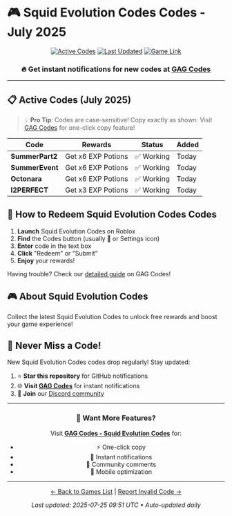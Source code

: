 # 🎮 Squid Evolution Codes Codes - July 2025

<div align="center">

[![Active Codes](https://img.shields.io/badge/Active%20Codes-4-brightgreen)](https://gagcodes.com/roblox/squid-evolution)
[![Last Updated](https://img.shields.io/badge/Last%20Updated-Today-orange)](https://gagcodes.com/roblox/squid-evolution)
[![Game Link](https://img.shields.io/badge/Play-Squid%20Evolution%20Codes-red)](https://www.roblox.com/games/)

### 🔥 **Get instant notifications for new codes at [GAG Codes](https://gagcodes.com/roblox/squid-evolution)**

</div>

---

## 📋 Active Codes (July 2025)

> 💡 **Pro Tip**: Codes are case-sensitive! Copy exactly as shown. Visit [GAG Codes](https://gagcodes.com/roblox/squid-evolution) for one-click copy feature!

| Code | Rewards | Status | Added |
|------|---------|--------|-------|
| **SummerPart2** | Get x6 EXP Potions | ✅ Working | Today |
| **SummerEvent** | Get x6 EXP Potions | ✅ Working | Today |
| **Octonara** | Get x6 EXP Potions | ✅ Working | Today |
| **I2PERFECT** | Get x3 EXP Potions | ✅ Working | Today |


## 📖 How to Redeem Squid Evolution Codes Codes

1. **Launch** Squid Evolution Codes on Roblox
2. **Find** the Codes button (usually 🎁 or Settings icon)
3. **Enter** code in the text box
4. **Click** "Redeem" or "Submit"
5. **Enjoy** your rewards!

Having trouble? Check our [detailed guide](https://gagcodes.com/roblox/squid-evolution#how-to-redeem) on GAG Codes!

## 🎮 About Squid Evolution Codes

Collect the latest Squid Evolution Codes to unlock free rewards and boost your game experience!

## 🔔 Never Miss a Code!

New Squid Evolution Codes codes drop regularly! Stay updated:

1. ⭐ **Star this repository** for GitHub notifications
2. 🌐 **Visit [GAG Codes](https://gagcodes.com/roblox/squid-evolution)** for instant notifications
3. 💬 **Join** our [Discord community](https://gagcodes.com/discord)

---

<div align="center">

### 🚀 Want More Features?

Visit [**GAG Codes - Squid Evolution Codes**](https://gagcodes.com/roblox/squid-evolution) for:
- ⚡ One-click copy
- 🔔 Instant notifications  
- 💬 Community comments
- 📱 Mobile optimization

---

[← Back to Games List](README.md) | [Report Invalid Code →](https://github.com/yourusername/roblox-codes-directory/issues)

*Last updated: 2025-07-25 09:51 UTC • Auto-updated daily*

</div>